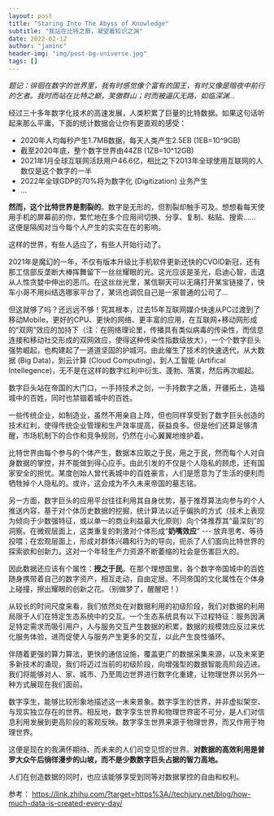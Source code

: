 ```yaml
---
layout: post
title: "Staring Into The Abyss of Knowledge"
subtitle: "我站在比特之巅，凝望着知识之渊"
date: 2022-02-12
author: "jaminc"
header-img: "img/post-bg-universe.jpg"
tags: []
---
```


*题记：徘徊在数字的世界里，我有时感觉像个富有的国王，有时又像是暗夜中前行的乞者。我时而站在比特之巅，笑傲群山；时而被逼仄无路，如临深渊...*

经过三十多年数字化技术的高速发展，人类积累了巨量的比特数据。如果这句话听起来那么平庸，下面的统计数据会让你有更直观的感受：

* 2020年人均每秒产生1.7MB数据，每天人类产生2.5EB (1EB=10^9GB)
* 截至2020年底，整个数字世界由44ZB (1ZB=10^12GB)
* 2021年1月全球互联网活跃用户46.6亿，相比之下2013年全球使用互联网的人数仅是这个数字的一半
* 2022年全球GDP的70%将为数字化 (Digitization) 业务产生
* ...

**然而，这个比特世界是割裂的**。数字是无形的，但割裂却触手可及。想想看每天使用手机的屏幕前的你，繁忙地在多个应用间切换、分享、复制、粘贴、搜索...... 这便是隔阂对当今每个人产生的实实在在的影响。

这样的世界，有些人适应了，有些人开始行动了。

2021年是魔幻的一年，不仅有版本升级比手机软件更新还快的CVOID新冠，还有那工信部反垄断大棒挥舞留下一丝丝耀眼的光。这光应该是圣光，启迪心智，击退从人性贪婪中伸出的恶爪。在这丝丝光里，某信聊天可以无痛打开某宝链接了，快车小哥不用纠结选哪家平台了，某讯也调侃自己是一家普通的公司了...

但这就够了吗？还远远不够！究其根本，过去15年互联网媒介快速从PC过渡到了移动Mobile，更好的CPU、更快的网络、更丰富的应用，在互联网+移动网形成的“双网”效应的加持下（注：在网络理论里，传播具有类似病毒的传染性，而信息连接和移动社交形成的双网效应，使得这种传染性指数级放大），一个个数字巨头强势崛起，也构建起了一道道坚固的护城河。由此催生了技术的快速迭代，从大数据 (Big Data)，到云计算 (Cloud Computing)，到人工智能 (Artifical Intellegence)，无不是在这样的数字红利中衍生、蓬勃、落寞，然后再次崛起。

数字巨头站在帝国的大门口，一手持技术之剑，一手持数字之盾，开疆拓土，造福城中的百姓，同时也禁锢着城中的百姓。

一些传统企业，如制造业，虽然不用亲自上阵，但也同样享受到了数字巨头创造的技术红利，使得传统企业管理和生产效率提高，获益良多。但是他们还算足够清醒，市场机制下的合作和竞争规则，仍然在小心翼翼地维护着。

比特世界由每个参与的个体产生，数据本应取之于民，用之于民，然而每个人对自身数据的掌控，并不能做到得心应手。由此引发的不仅是个人隐私的顾虑，还有国家安全的担忧。某度创始人曾代表城中的百姓豪言，人们是愿意为了生活的便利而牺牲掉个人隐私的。或许，这会成为不久未来帝国的墓志铭。

另一方面，数字巨头的应用平台往往利用其自身优势，基于推荐算法向参与的个人推送内容，基于对个体历史数据的挖掘，统计算法以近乎偏执的方式（技术上表现为倾向于少数强特征，或以单一的商业利益最大化原则）向个体推荐其“最深刻”的洞察。在微观层面上，这类重复的刺激对个体形成“**奶嘴效应**” --- 放弃思考、等待投喂；在宏观层面上，形成对群体兴趣和行为的导向，扼杀了人们面向比特世界的探索欲和创新力。这对一个年轻生产力资源不断萎缩的社会是伤害巨大的。

因此数据还应该有个属性：**授之于民**。在那个理想国里，各个数字帝国城中的百姓随身携带着自己的数字资产，相互走动，自由定居。不同帝国的文化属性在个体身上碰撞，擦出耀眼的创新之花。（别做梦了，醒醒吧！）

从较长的时间尺度来看，我们依然处在对数据利用的初级阶段，我们对数据的利用局限于人们在特定生态系统中的交互。一个生态系统具有以下过程特征：服务因满足特定需求而吸引用户，人与服务交互产生数据的积累，数据的规模效应反过来优化服务体验，进而促使人与服务产生更多的交互，以此产生良性循环。

伴随着更强的算力算法，更快的通信设施，覆盖更广的数据采集来源，以及未来更多新技术的涌现，我们将迈过当前的初级阶段，向增强型的数据智能高阶段迈进。我们将能够对人、家、城市、乃至周边世界进行数字化重建，让物理世界以另外一种方式展现在我们面前。

数字孪生，能够比较形象地描述这一未来景象。数字孪生的世界，并非虚拟架空、与现实独立存在的世界。相反地，数字孪生世界和物理世界密不可分，是人们对信息利用发展到更高阶段的客观反映。数字孪生世界来源于物理世界，而又作用于物理世界。

这便是现在的我满怀期待、而未来的人们司空见惯的世界。**对数据的高效利用是普罗大众午后徜徉漫步的山坡，而不是少数数字巨头占据的智力高地。**

人们在创造数据的同时，也应该能够享受到同等对数据掌控的自由和权利。

参考：
https://link.zhihu.com/?target=https%3A//techjury.net/blog/how-much-data-is-created-every-day/
